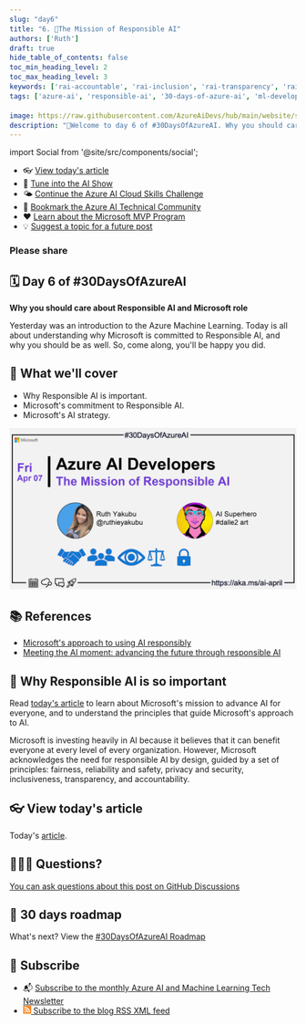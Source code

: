 ```yaml
---
slug: "day6"
title: "6. 🏁The Mission of Responsible AI"
authors: ['Ruth']
draft: true
hide_table_of_contents: false
toc_min_heading_level: 2
toc_max_heading_level: 3
keywords: ['rai-accountable', 'rai-inclusion', 'rai-transparency', 'rai-fairness', 'rai-privacy-security']
tags: ['azure-ai', 'responsible-ai', '30-days-of-azure-ai', 'ml-developers', 'app-developers']

image: https://raw.githubusercontent.com/AzureAiDevs/hub/main/website/static/img/2023-aia/banner-day6.png
description: "🏁Welcome to day 6 of #30DaysOfAzureAI. Why you should care about Responsible AI and Microsoft role https://azureaidevs.github.io/hub/2023-aia/day6"
---
```


import Social from '@site/src/components/social';

<head>

  <link rel="canonical" href="https://medium.com/@ruyakubu/mission-of-responsible-ai-8b4f3cc4aaf6"  />
  </head>

- 👓 [View today's article](https://medium.com/@ruyakubu/mission-of-responsible-ai-8b4f3cc4aaf6)
- 🍿 [Tune into the AI Show](https://aka.ms/ai-april-ai-show)
- 🌤️ [Continue the Azure AI Cloud Skills Challenge](https://aka.ms/30-days-of-azure-ai-challenge)
- 🏫 [Bookmark the Azure AI Technical Community](https://aka.ms/ai-april-tech-community)
- ❤️ [Learn about the Microsoft MVP Program](https://aka.ms/ai-april-mvp-program)
- 💡 [Suggest a topic for a future post](https://github.com/AzureAiDevs/hub/discussions/categories/call-for-content)

### Please share

<Social
    page_url="https://azureaidevs.github.io/hub/2023-aia/day6"
    image_url="https://raw.githubusercontent.com/AzureAiDevs/hub/main/website/static/img/2023-aia/banner-day6.png"
    title="The Mission of Responsible AI"
    description= "🏁Day 6 of #30DaysOfAzureAI. Discover why Responsible AI matters, how Microsoft is leading the charge, and the principles guiding Microsoft's approach to AI."
    hashtags="ResponsibleAI"
    hashtag="#30DaysOfAzureAi"
/>

## 🗓️ Day 6 of #30DaysOfAzureAI

<!-- README
The following description is also used for the tweet. So it should be action oriented and grab attention 
If you update the description, please update the description: in the frontmatter as well.
-->

**Why you should care about Responsible AI and Microsoft role**

<!-- README
The following is the intro to the post. It should be a short teaser for the post.
-->

Yesterday was an introduction to the Azure Machine Learning. Today is all about understanding why Microsoft is committed to Responsible AI, and why you should be as well. So, come along, you'll be happy you did.

## 🎯 What we'll cover

<!-- README
The following list is the main points of the post. There should be 3-4 main points.
 -->


- Why Responsible AI is important.
- Microsoft's commitment to Responsible AI.
- Microsoft's AI strategy.

<!-- 
- Main point 1
- Main point 2
- Main point 3 
- Main point 4
-->

[![Image banner for day 6](./../../static/img/2023-aia/banner-day6.png)](https://medium.com/@ruyakubu/mission-of-responsible-ai-8b4f3cc4aaf6)


<!-- README
Add or update a list relevant references here. These could be links to other blog posts, Microsoft Learn Module, videos, or other resources.
-->



## 📚 References

- [Microsoft's approach to using AI responsibly](https://news.microsoft.com/source/features/ai/microsoft-approach-to-ai/#using-ai-responsibly?WT.mc_id=aiml-89446-dglover)
- [Meeting the AI moment: advancing the future through responsible AI](https://blogs.microsoft.com/on-the-issues/2023/02/02/responsible-ai-chatgpt-artificial-intelligence?WT.mc_id=aiml-89446-dglover)


<!-- README
The following is the body of the post. It should be an overview of the post that you are referencing.
See the Learn More section, if you supplied a canonical link, then will be displayed here.
-->


## 🚌 Why Responsible AI is so important

Read [today's article](https://medium.com/@ruyakubu/mission-of-responsible-ai-8b4f3cc4aaf6) to learn about Microsoft's mission to advance AI for everyone, and to understand the principles that guide Microsoft's approach to AI.

Microsoft is investing heavily in AI because it believes that it can benefit everyone at every level of every organization. However, Microsoft acknowledges the need for responsible AI by design, guided by a set of principles: fairness, reliability and safety, privacy and security, inclusiveness, transparency, and accountability.


## 👓 View today's article

Today's [article](https://medium.com/@ruyakubu/mission-of-responsible-ai-8b4f3cc4aaf6).


## 🙋🏾‍♂️ Questions?

[You can ask questions about this post on GitHub Discussions](https://github.com/AzureAiDevs/hub/discussions/categories/azure-ai-developers)

## 📍 30 days roadmap

What's next? View the [#30DaysOfAzureAI Roadmap](/hub/roadmap/30days)

## 🧲 Subscribe

- 📬 [Subscribe to the monthly Azure AI and Machine Learning Tech Newsletter](https://aka.ms/azure-ai-dev-newsletter)
- [![The image is the blog RSS feed available icon](./../../static/img/2023-aia/rss.png) Subscribe to the blog RSS XML feed](https://azureaidevs.github.io/hub/2023-aia/rss.xml)